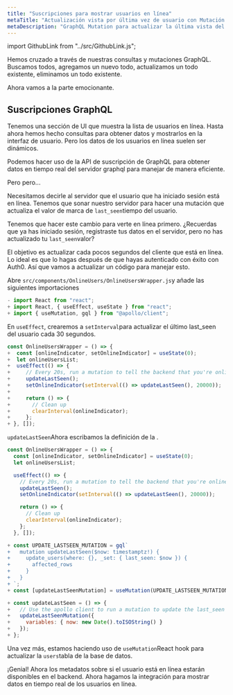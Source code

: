 ```yaml
---
title: "Suscripciones para mostrar usuarios en línea"
metaTitle: "Actualización vista por última vez de usuario con Mutación | Ganchos de Apollo de Reacción GraphQL"
metaDescription: "GraphQL Mutation para actualizar la última vista del usuario para ponerla a disposición en línea. Utilice setInterval para activar la mutación cada pocos segundos"
---
```


import GithubLink from "../src/GithubLink.js";

Hemos cruzado a través de nuestras consultas y mutaciones GraphQL. Buscamos todos, agregamos un nuevo todo, actualizamos un todo existente, eliminamos un todo existente.

Ahora vamos a la parte emocionante.

Suscripciones GraphQL
---------------------

Tenemos una sección de UI que muestra la lista de usuarios en línea. Hasta ahora hemos hecho consultas para obtener datos y mostrarlos en la interfaz de usuario. Pero los datos de los usuarios en línea suelen ser dinámicos.

Podemos hacer uso de la API de suscripción de GraphQL para obtener datos en tiempo real del servidor graphql para manejar de manera eficiente.

Pero pero...

Necesitamos decirle al servidor que el usuario que ha iniciado sesión está en línea. Tenemos que sonar nuestro servidor para hacer una mutación que actualiza el valor de marca de `last_seen`tiempo del usuario.

Tenemos que hacer este cambio para verte en línea primero. ¿Recuerdas que ya has iniciado sesión, registraste tus datos en el servidor, pero no has actualizado tu `last_seen`valor?

El objetivo es actualizar cada pocos segundos del cliente que está en línea. Lo ideal es que lo hagas después de que hayas autenticado con éxito con Auth0. Así que vamos a actualizar un código para manejar esto.

Abre `src/components/OnlineUsers/OnlineUsersWrapper.js`y añade las siguientes importaciones

<GithubLink link="https://github.com/hasura/learn-graphql/blob/master/tutorials/frontend/react-apollo-hooks/app-final/src/components/OnlineUsers/OnlineUsersWrapper.js" text="src/components/OnlineUsers/OnlineUsersWrapper.js" />

```javascript
- import React from "react";
+ import React, { useEffect, useState } from "react";
+ import { useMutation, gql } from "@apollo/client";
```

En `useEffect`, crearemos a `setInterval`para actualizar el último last_seen del usuario cada 30 segundos.

```javascript
const OnlineUsersWrapper = () => {
+  const [onlineIndicator, setOnlineIndicator] = useState(0);
+  let onlineUsersList;
+  useEffect(() => {
+     // Every 20s, run a mutation to tell the backend that you're online
+     updateLastSeen();
+     setOnlineIndicator(setInterval(() => updateLastSeen(), 20000));
+
+     return () => {
+       // Clean up
+       clearInterval(onlineIndicator);
+     };
+ }, []);
```

`updateLastSeen`Ahora escribamos la definición de la .

```javascript
const OnlineUsersWrapper = () => {
  const [onlineIndicator, setOnlineIndicator] = useState(0);
  let onlineUsersList;

  useEffect(() => {
    // Every 20s, run a mutation to tell the backend that you're online
    updateLastSeen();
    setOnlineIndicator(setInterval(() => updateLastSeen(), 20000));

    return () => {
      // Clean up
      clearInterval(onlineIndicator);
    };
  }, []);

+ const UPDATE_LASTSEEN_MUTATION = gql`
+   mutation updateLastSeen($now: timestamptz!) {
+     update_users(where: {}, _set: { last_seen: $now }) {
+       affected_rows
+     }
+   }
+ `;
+ const [updateLastSeenMutation] = useMutation(UPDATE_LASTSEEN_MUTATION);

+ const updateLastSeen = () => {
+   // Use the apollo client to run a mutation to update the last_seen value
+   updateLastSeenMutation({
+     variables: { now: new Date().toISOString() }
+   });
+ };
```

Una vez más, estamos haciendo uso de `useMutation`React hook para actualizar la `users`tabla de la base de datos.

¡Genial! Ahora los metadatos sobre si el usuario está en línea estarán disponibles en el backend. Ahora hagamos la integración para mostrar datos en tiempo real de los usuarios en línea.
